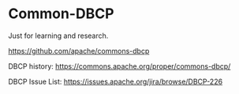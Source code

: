# Common-DBCP
Just for learning and research.

https://github.com/apache/commons-dbcp

DBCP history:
https://commons.apache.org/proper/commons-dbcp/

DBCP Issue List:
https://issues.apache.org/jira/browse/DBCP-226
